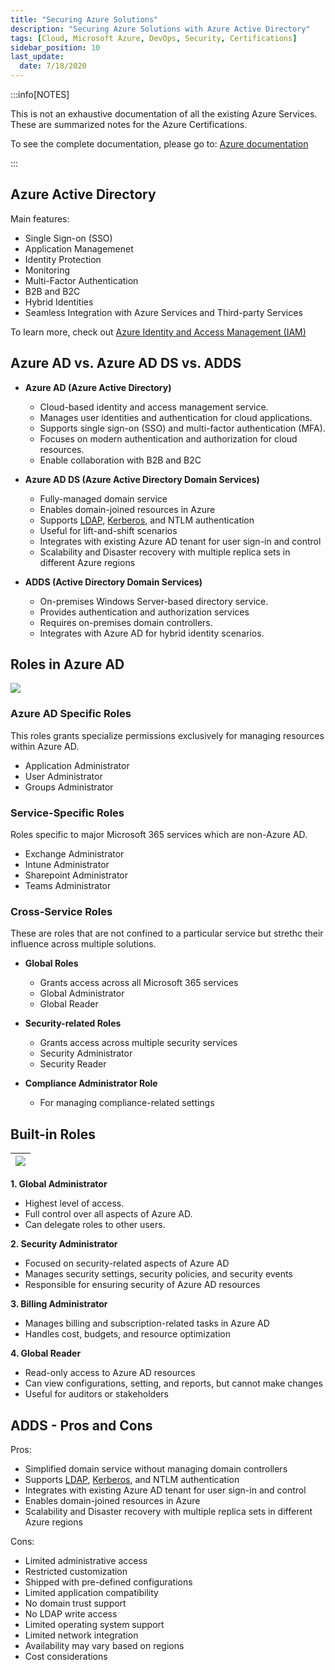 ```yaml
---
title: "Securing Azure Solutions"
description: "Securing Azure Solutions with Azure Active Directory"
tags: [Cloud, Microsoft Azure, DevOps, Security, Certifications]
sidebar_position: 10
last_update:
  date: 7/18/2020
---
```



:::info[NOTES]

This is not an exhaustive documentation of all the existing Azure Services. These are summarized notes for the Azure Certifications.

To see the complete documentation, please go to: [Azure documentation](https://learn.microsoft.com/en-us/azure/?product=popular)

:::


## Azure Active Directory 

Main features:

- Single Sign-on (SSO) 
- Application Managemenet 
- Identity Protection 
- Monitoring 
- Multi-Factor Authentication 
- B2B and B2C 
- Hybrid Identities 
- Seamless Integration with Azure Services and Third-party Services 

To learn more, check out [Azure Identity and Access Management (IAM)](../003-Azure-Services/007-IAM/010-Azure-AD.md)


## Azure AD vs. Azure AD DS vs. ADDS

- **Azure AD (Azure Active Directory)**
    - Cloud-based identity and access management service.
    - Manages user identities and authentication for cloud applications.
    - Supports single sign-on (SSO) and multi-factor authentication (MFA).
    - Focuses on modern authentication and authorization for cloud resources.
    - Enable collaboration with B2B and B2C

- **Azure AD DS (Azure Active Directory Domain Services)**
    - Fully-managed domain service 
    - Enables domain-joined resources in Azure 
    - Supports [LDAP](/docs/007-Cybersecurity/003-Security-Architecture/020-Authentication-Protocols.md#ldap), [Kerberos](/docs/007-Cybersecurity/003-Security-Architecture/020-Authentication-Protocols.md#kerberos), and NTLM authentication 
    - Useful for lift-and-shift scenarios  
    - Integrates with existing Azure AD tenant for user sign-in and control
    - Scalability and Disaster recovery with multiple replica sets in different Azure regions

- **ADDS (Active Directory Domain Services)**
    - On-premises Windows Server-based directory service.
    - Provides authentication and authorization services 
    - Requires on-premises domain controllers.
    - Integrates with Azure AD for hybrid identity scenarios.

## Roles in Azure AD 


![](/img/docs/azure-active-directory-roless-with-border.png)


### Azure AD Specific Roles

This roles grants specialize permissions exclusively for managing resources within Azure AD. 

- Application Administrator
- User Administrator
- Groups Administrator

### Service-Specific Roles

Roles specific to major Microsoft 365 services which are non-Azure AD. 

- Exchange Administrator
- Intune Administrator
- Sharepoint Administrator
- Teams Administrator

### Cross-Service Roles 

These are roles that are not confined to a particular service but strethc their influence across multiple solutions.

- **Global Roles**
    - Grants access across all Microsoft 365 services
    - Global Administrator 
    - Global Reader 

- **Security-related Roles**
    - Grants access across multiple security services
    - Security Administrator 
    - Security Reader   

- **Compliance Administrator Role**
    - For managing compliance-related settings

## Built-in Roles 

|![](/img/docs/azure-builtin-rolesss.png)|
|-|


**1. Global Administrator**
- Highest level of access.
- Full control over all aspects of Azure AD.
- Can delegate roles to other users.

**2. Security Administrator**
- Focused on security-related aspects of Azure AD 
- Manages security settings, security policies, and security events 
- Responsible for ensuring security of Azure AD resources

**3. Billing Administrator**
- Manages billing and subscription-related tasks in Azure AD 
- Handles cost, budgets, and resource optimization

**4. Global Reader**
- Read-only access to Azure AD resources 
- Can view configurations, setting, and reports, but cannot make changes 
- Useful for auditors or stakeholders 

## ADDS - Pros and Cons 

Pros:

- Simplified domain service without managing domain controllers 
- Supports [LDAP](/docs/007-Cybersecurity/003-Security-Architecture/020-Authentication-Protocols.md#ldap), [Kerberos](/docs/007-Cybersecurity/003-Security-Architecture/020-Authentication-Protocols.md#kerberos), and NTLM authentication 
- Integrates with existing Azure AD tenant for user sign-in and control
- Enables domain-joined resources in Azure 
- Scalability and Disaster recovery with multiple replica sets in different Azure regions

Cons: 

- Limited administrative access 
- Restricted customization 
- Shipped with pre-defined configurations 
- Limited application compatibility 
- No domain trust support 
- No LDAP write access 
- Limited operating system support 
- Limited network integration 
- Availability may vary based on regions 
- Cost considerations 
